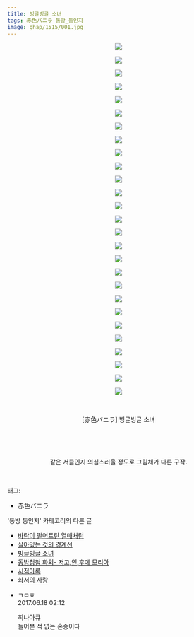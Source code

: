 ```yaml
---
title: 빙글빙글 소녀
tags: 赤色バニラ 동방_동인지
image: ghap/1515/001.jpg
---
```

<div class="article">
<p style="text-align: center; clear: none; float: none;"><img src="{{ site.nasurl }}/ghap/1515/001.jpg"/></p>
<p style="text-align: center; clear: none; float: none;"><img src="{{ site.nasurl }}/ghap/1515/002.jpg"/></p>
<p style="text-align: center; clear: none; float: none;"><img src="{{ site.nasurl }}/ghap/1515/003.jpg"/></p>
<p style="text-align: center; clear: none; float: none;"><img src="{{ site.nasurl }}/ghap/1515/004.jpg"/></p>
<p style="text-align: center; clear: none; float: none;"><img src="{{ site.nasurl }}/ghap/1515/005.jpg"/></p>
<p style="text-align: center; clear: none; float: none;"><img src="{{ site.nasurl }}/ghap/1515/006.jpg"/></p>
<p style="text-align: center; clear: none; float: none;"><img src="{{ site.nasurl }}/ghap/1515/007.jpg"/></p>
<p style="text-align: center; clear: none; float: none;"><img src="{{ site.nasurl }}/ghap/1515/008.jpg"/></p>
<p style="text-align: center; clear: none; float: none;"><img src="{{ site.nasurl }}/ghap/1515/009.jpg"/></p>
<p style="text-align: center; clear: none; float: none;"><img src="{{ site.nasurl }}/ghap/1515/010.jpg"/></p>
<p style="text-align: center; clear: none; float: none;"><img src="{{ site.nasurl }}/ghap/1515/011.jpg"/></p>
<p style="text-align: center; clear: none; float: none;"><img src="{{ site.nasurl }}/ghap/1515/012.jpg"/></p>
<p style="text-align: center; clear: none; float: none;"><img src="{{ site.nasurl }}/ghap/1515/013.jpg"/></p>
<p style="text-align: center; clear: none; float: none;"><img src="{{ site.nasurl }}/ghap/1515/014.jpg"/></p>
<p style="text-align: center; clear: none; float: none;"><img src="{{ site.nasurl }}/ghap/1515/015.jpg"/></p>
<p style="text-align: center; clear: none; float: none;"><img src="{{ site.nasurl }}/ghap/1515/016.jpg"/></p>
<p style="text-align: center; clear: none; float: none;"><img src="{{ site.nasurl }}/ghap/1515/017.jpg"/></p>
<p style="text-align: center; clear: none; float: none;"><img src="{{ site.nasurl }}/ghap/1515/018.jpg"/></p>
<p style="text-align: center; clear: none; float: none;"><img src="{{ site.nasurl }}/ghap/1515/019.jpg"/></p>
<p style="text-align: center; clear: none; float: none;"><img src="{{ site.nasurl }}/ghap/1515/020.jpg"/></p>
<p style="text-align: center; clear: none; float: none;"><img src="{{ site.nasurl }}/ghap/1515/021.jpg"/></p>
<p style="text-align: center; clear: none; float: none;"><img src="{{ site.nasurl }}/ghap/1515/022.jpg"/></p>
<p style="text-align: center; clear: none; float: none;"><img src="{{ site.nasurl }}/ghap/1515/023.jpg"/></p>
<p style="text-align: center; clear: none; float: none;"><img src="{{ site.nasurl }}/ghap/1515/024.jpg"/></p>
<p style="text-align: center; clear: none; float: none;"><img src="{{ site.nasurl }}/ghap/1515/025.jpg"/></p>
<p style="text-align: center; clear: none; float: none;"><img src="{{ site.nasurl }}/ghap/1515/026.jpg"/></p>
<p style="text-align: center; clear: none; float: none;"><img src="{{ site.nasurl }}/ghap/1515/027.jpg"/></p>
<p style="text-align: center; clear: none; float: none;"><br/></p>
<p style="text-align: center; clear: none; float: none;">[赤色バニラ] 빙글빙글 소녀</p>
<p style="text-align: center; clear: none; float: none;"><br/></p>
<p style="text-align: center; clear: none; float: none;"><br/></p>
<p style="text-align: center; clear: none; float: none;">같은 서클인지 의심스러울 정도로 그림체가 다른 구작.</p>
<p><br/></p>
</div><div class="tagTrail">
<p>태그: </p>
<ul>
<li>赤色バニラ</li>
</ul>
</div><div class="another">
<p>'동방 동인지' 카테고리의 다른 글</p>
<ul>
<li><a href="/2016-08-12-ghap_1517">바람이 떨어트린 열매처럼</a></li>
<li><a href="/2016-08-12-ghap_1516">살아있는 것의 경계선</a></li>
<li><a href="/2016-08-12-ghap_1515">빙글빙글 소녀</a></li>
<li><a href="/2016-08-12-ghap_1514">동방청첩 화외- 저고,인,후에 모리야</a></li>
<li><a href="/2016-08-12-ghap_1513">시적아록</a></li>
<li><a href="/2016-08-12-ghap_1512">화서의 사랑</a></li>
</ul>
</div><div class="cb_module cb_fluid">
<div class="cb_wrt cb_profile">
<div class="comment">
<ul>
<li class="cb_thumb_off" id="comment15016178">
<div class="cb_comment_area">
<div class="cb_info_area">
<div class="cb_section">
<span class="cb_nick_name">ㄱㅁㅎ</span>
</div>
<div class="cb_section">
<span class="cb_date">2017.06.18 02:12 </span>
</div>
</div>
<div class="cb_dsc_comment">
<p class="cb_dsc">
											히나아큐<br/>
들어본 적 없는 혼종이다
										</p>
</div>
</div></li>
</ul>
</div>
</div><!-- commentList close -->
</div>